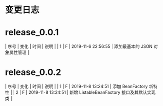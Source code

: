 # 变更日志

# release_0.0.1

| 序号 | 变化 | 时间 | 说明 |
| 1 | F | 2019-11-6 22:56:55 | 添加最基本的 JSON 对象属性管理 |

# release_0.0.2

| 序号 | 变化 | 时间 | 说明 |
| 1 | F | 2019-11-8 13:24:51 | 添加 BeanFactory 新特性 |
| 2 | F | 2019-11-8 13:24:51 | 新增 ListableBeanFactory 接口及其默认实现类 |
